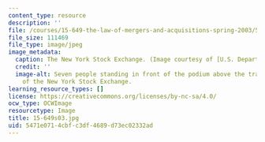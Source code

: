 ```yaml
---
content_type: resource
description: ''
file: /courses/15-649-the-law-of-mergers-and-acquisitions-spring-2003/5471e0714cbfc3df4689d73ec02332ad_15-649s03.jpg
file_size: 111469
file_type: image/jpeg
image_metadata:
  caption: The New York Stock Exchange. (Image courtesy of [U.S. Department of Commerce](http://www.commerce.gov/).)
  credit: ''
  image-alt: Seven people standing in front of the podium above the trading floor
    of the New York Stock Exchange.
learning_resource_types: []
license: https://creativecommons.org/licenses/by-nc-sa/4.0/
ocw_type: OCWImage
resourcetype: Image
title: 15-649s03.jpg
uid: 5471e071-4cbf-c3df-4689-d73ec02332ad
---
```

